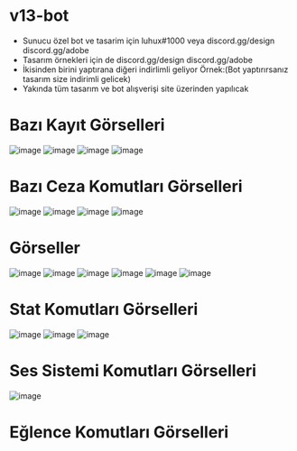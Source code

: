 # v13-bot
- Sunucu özel bot ve tasarim için luhux#1000 veya discord.gg/design discord.gg/adobe
- Tasarım örnekleri için de discord.gg/design discord.gg/adobe
- İkisinden birini yaptırana diğeri indirlimli geliyor Örnek:(Bot yaptırırsanız tasarım size indirimli gelicek)
- Yakında tüm tasarım ve bot alışverişi site üzerinden yapılıcak
# Bazı Kayıt Görselleri
![image](https://user-images.githubusercontent.com/74924310/174346277-1b738e25-8ad0-428d-be3f-42e52cf6b4f7.png)
![image](https://user-images.githubusercontent.com/74924310/174346292-17b91186-54c6-44f7-aef7-112a032a8bfd.png)
![image](https://user-images.githubusercontent.com/74924310/179122428-3bac9c66-5524-49b8-bbb2-82381e6754e0.png)
![image](https://user-images.githubusercontent.com/74924310/179287164-3ee9e512-57f8-42ab-93f5-91d74019f7e5.png)

# Bazı Ceza Komutları Görselleri
![image](https://user-images.githubusercontent.com/74924310/174346629-a982f4ce-c124-44be-a5e1-bcff7598711b.png)
![image](https://user-images.githubusercontent.com/74924310/174346689-0aaaca19-9a0f-490e-a156-a12f659a76a1.png)
![image](https://user-images.githubusercontent.com/74924310/174346753-c6fbfa13-d3f0-4de7-8dd2-7b39919fdf66.png)
![image](https://user-images.githubusercontent.com/74924310/174347633-60987ec0-03eb-444f-b669-e6f0c2e4cb33.png)
# Görseller
![image](https://user-images.githubusercontent.com/74924310/174347570-2138cb17-3789-43e6-9fad-38888825aad8.png)
![image](https://user-images.githubusercontent.com/74924310/174347595-e79ebd8e-5222-4a6e-bf95-eb52dd31a1a9.png)
![image](https://user-images.githubusercontent.com/74924310/174347602-67ee7e45-723a-4a55-84ae-67520f53492c.png)
![image](https://user-images.githubusercontent.com/74924310/174347612-ff90a1c0-909a-4643-95b3-a5aaacfbdd66.png)
![image](https://user-images.githubusercontent.com/74924310/174350024-ab2769bb-d806-404e-96aa-3e5666ad7f12.png)
![image](https://user-images.githubusercontent.com/74924310/179122477-81a0787e-98ae-40eb-93ac-9fea1584d6d8.png)

# Stat Komutları Görselleri
![image](https://user-images.githubusercontent.com/74924310/174347301-64c50349-a5af-4a2e-bf78-6420074f0525.png)
![image](https://user-images.githubusercontent.com/74924310/174347349-8b0c150a-6d75-49c5-a32d-43d9857bfcb0.png)
![image](https://user-images.githubusercontent.com/74924310/174347927-e636ea3f-56a0-4834-b0d6-c319ae4855d6.png)
# Ses Sistemi Komutları Görselleri
![image](https://user-images.githubusercontent.com/74924310/174348271-94b05292-84fe-4356-a552-a147baec4916.png)
# Eğlence Komutları Görselleri
